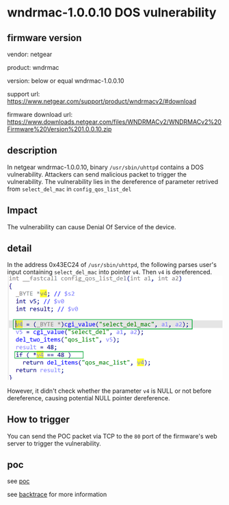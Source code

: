 # wndrmac-1.0.0.10 DOS vulnerability
## firmware version
vendor: netgear

product: wndrmac

version: below or equal wndrmac-1.0.0.10

support url: https://www.netgear.com/support/product/wndrmacv2/#download

firmware download url: https://www.downloads.netgear.com/files/WNDRMACv2/WNDRMACv2%20Firmware%20Version%201.0.0.10.zip

## description
In netgear wndrmac-1.0.0.10, binary `/usr/sbin/uhttpd` contains a DOS vulnerability. Attackers can send malicious packet to trigger the vulnerability. The vulnerability lies in the dereference of parameter retrived from `select_del_mac` in `config_qos_list_del`


## Impact
The vulnerability can cause Denial Of Service of the device.

## detail
In the address 0x43EC24 of `/usr/sbin/uhttpd`, the following  parses user's input containing `select_del_mac` into pointer `v4`. Then `v4` is dereferenced.
![alt text](image.png)

However, it didn't check whether the parameter `v4` is NULL or not before dereference, causing potential NULL pointer dereference.

## How to trigger
You can send the POC packet via TCP to the `80` port of the firmware's web server to trigger the vulnerability.

## poc
see [poc](./poc)

see [backtrace](./backtrace) for more information
